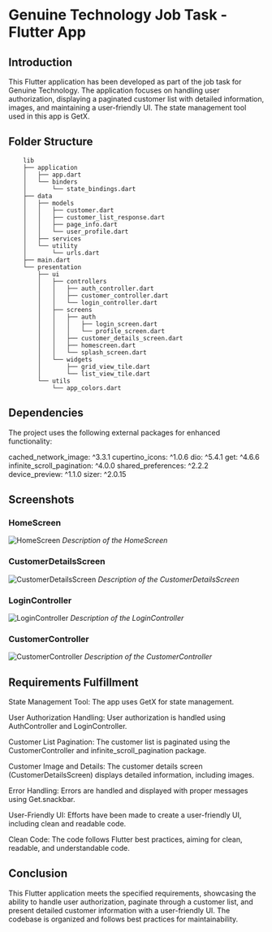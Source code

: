 # Genuine Technology Job Task - Flutter App

## Introduction

This Flutter application has been developed as part of the job task for Genuine Technology. The application focuses on handling user authorization, displaying a paginated customer list with detailed information, images, and maintaining a user-friendly UI. The state management tool used in this app is GetX.

## Folder Structure

        lib
        ├── application
        │   ├── app.dart
        │   └── binders
        │       └── state_bindings.dart
        ├── data
        │   ├── models
        │   │   ├── customer.dart
        │   │   ├── customer_list_response.dart
        │   │   ├── page_info.dart
        │   │   └── user_profile.dart
        │   ├── services
        │   └── utility
        │       └── urls.dart
        ├── main.dart
        └── presentation
            ├── ui
            │   ├── controllers
            │   │   ├── auth_controller.dart
            │   │   ├── customer_controller.dart
            │   │   └── login_controller.dart
            │   ├── screens
            │   │   ├── auth
            │   │   │   ├── login_screen.dart
            │   │   │   └── profile_screen.dart
            │   │   ├── customer_details_screen.dart
            │   │   ├── homescreen.dart
            │   │   └── splash_screen.dart
            │   └── widgets
            │       ├── grid_view_tile.dart
            │       └── list_view_tile.dart
            └── utils
                └── app_colors.dart

## Dependencies

The project uses the following external packages for enhanced functionality:

cached_network_image: ^3.3.1
cupertino_icons: ^1.0.6
dio: ^5.4.1
get: ^4.6.6
infinite_scroll_pagination: ^4.0.0
shared_preferences: ^2.2.2
device_preview: ^1.1.0
sizer: ^2.0.15

## Screenshots

### HomeScreen

![HomeScreen](path_to_your_image1.png)
_Description of the HomeScreen_

### CustomerDetailsScreen

![CustomerDetailsScreen](path_to_your_image2.png)
_Description of the CustomerDetailsScreen_

### LoginController

![LoginController](path_to_your_image3.png)
_Description of the LoginController_

### CustomerController

![CustomerController](path_to_your_image4.png)
_Description of the CustomerController_

## Requirements Fulfillment

State Management Tool: The app uses GetX for state management.

User Authorization Handling: User authorization is handled using AuthController and LoginController.

Customer List Pagination: The customer list is paginated using the CustomerController and infinite_scroll_pagination package.

Customer Image and Details: The customer details screen (CustomerDetailsScreen) displays detailed information, including images.

Error Handling: Errors are handled and displayed with proper messages using Get.snackbar.

User-Friendly UI: Efforts have been made to create a user-friendly UI, including clean and readable code.

Clean Code: The code follows Flutter best practices, aiming for clean, readable, and understandable code.

## Conclusion

This Flutter application meets the specified requirements, showcasing the ability to handle user authorization, paginate through a customer list, and present detailed customer information with a user-friendly UI. The codebase is organized and follows best practices for maintainability.
